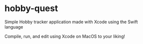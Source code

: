 # hobby-quest

Simple Hobby tracker application made with Xcode using the Swift language


Compile, run, and edit using Xcode on MacOS to your liking!
